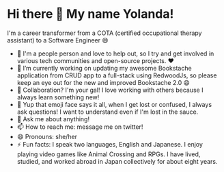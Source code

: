 # Hi there 👋 My name Yolanda!

I'm a career transformer from a COTA (certified occupational therapy assistant) to a Software Engineer 😄


- 🔭 I'm a people person and love to help out, so I try and get involved in various tech communities and open-source projects. :heart:
- 🌱 I’m currently working on updating my awesome Bookstache application from CRUD app to a full-stack using RedwoodJs, so please keep an eye out for the new and improved Bookstache 2.0 😄
- 👯 Collaboration? I'm your gal! I love working with others because I always learn something new!
- 🤔 Yup that emoji face says it all, when I get lost or confused, I always ask questions! I want to understand even if I'm lost in the sauce.
- 💬 Ask me about anything!
- 📫 How to reach me: message me on twitter!
- 😄 Pronouns: she/her
- ⚡ Fun facts: I speak two languages, English and Japanese. I enjoy playing video games like Animal Crossing and RPGs.  I have lived, studied, and worked abroad in Japan collectively for about eight years.

<!--
**YolandaHaynes/YolandaHaynes** is a ✨ _special_ ✨ repository because its `README.md` (this file) appears on your GitHub profile.

<!--Here are some ideas to get you started:
